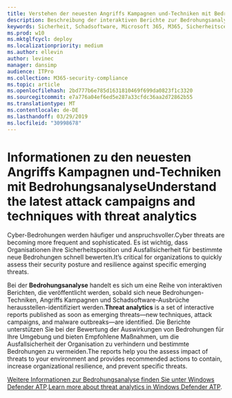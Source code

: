 ```yaml
---
title: Verstehen der neuesten Angriffs Kampagnen und-Techniken mit Bedrohungsanalyse
description: Beschreibung der interaktiven Berichte zur Bedrohungsanalyse
keywords: Sicherheit, Schadsoftware, Microsoft 365, M365, Sicherheitscenter, Bedrohungsanalyse, Windows Defender ATP, Cyber, Sicherheitshaltung, neue Bedrohungen
ms.prod: w10
ms.mktglfcycl: deploy
ms.localizationpriority: medium
ms.author: ellevin
author: levinec
manager: dansimp
audience: ITPro
ms.collection: M365-security-compliance
ms.topic: article
ms.openlocfilehash: 2bd777b6e785d1631810469f699da0823f1c3320
ms.sourcegitcommit: e7a776a04ef6ed5e287a33cfdc36aa2d72862b55
ms.translationtype: MT
ms.contentlocale: de-DE
ms.lasthandoff: 03/29/2019
ms.locfileid: "30998678"
---
```

# <a name="understand-the-latest-attack-campaigns-and-techniques-with-threat-analytics"></a><span data-ttu-id="1744a-104">Informationen zu den neuesten Angriffs Kampagnen und-Techniken mit Bedrohungsanalyse</span><span class="sxs-lookup"><span data-stu-id="1744a-104">Understand the latest attack campaigns and techniques with threat analytics</span></span>

<span data-ttu-id="1744a-105">Cyber-Bedrohungen werden häufiger und anspruchsvoller.</span><span class="sxs-lookup"><span data-stu-id="1744a-105">Cyber threats are becoming more frequent and sophisticated.</span></span> <span data-ttu-id="1744a-106">Es ist wichtig, dass Organisationen ihre Sicherheitsposition und Ausfallsicherheit für bestimmte neue Bedrohungen schnell bewerten.</span><span class="sxs-lookup"><span data-stu-id="1744a-106">It’s critical for organizations to quickly assess their security posture and resilience against specific emerging threats.</span></span>

<span data-ttu-id="1744a-107">Bei der **Bedrohungsanalyse** handelt es sich um eine Reihe von interaktiven Berichten, die veröffentlicht werden, sobald sich neue Bedrohungen-Techniken, Angriffs Kampagnen und Schadsoftware-Ausbrüche herausstellen-identifiziert werden.</span><span class="sxs-lookup"><span data-stu-id="1744a-107">**Threat analytics** is a set of interactive reports published as soon as emerging threats—new techniques, attack campaigns, and malware outbreaks—are identified.</span></span> <span data-ttu-id="1744a-108">Die Berichte unterstützen Sie bei der Bewertung der Auswirkungen von Bedrohungen für Ihre Umgebung und bieten Empfohlene Maßnahmen, um die Ausfallsicherheit der Organisation zu verhindern und bestimmte Bedrohungen zu vermeiden.</span><span class="sxs-lookup"><span data-stu-id="1744a-108">The reports help you the assess impact of threats to your environment and provides recommended actions to contain, increase organizational resilience, and prevent specific threats.</span></span>

<span data-ttu-id="1744a-109">[Weitere Informationen zur Bedrohungsanalyse finden Sie unter Windows Defender ATP](https://docs.microsoft.com/en-us/windows/security/threat-protection/windows-defender-atp/threat-analytics).</span><span class="sxs-lookup"><span data-stu-id="1744a-109">[Learn more about threat analytics in Windows Defender ATP](https://docs.microsoft.com/en-us/windows/security/threat-protection/windows-defender-atp/threat-analytics).</span></span>  
